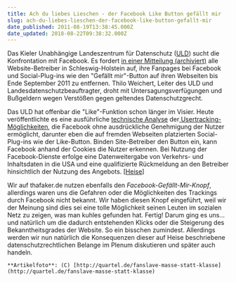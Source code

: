 ```yaml
---
title: Ach du liebes Lieschen - der Facebook Like Button gefällt mir
slug: ach-du-liebes-lieschen-der-facebook-like-button-gefallt-mir
date_published: 2011-08-19T13:38:45.000Z
date_updated: 2018-08-22T09:38:32.000Z
---
```


Das Kieler Unabhängige Landeszentrum für Datenschutz ([ULD](https://www.datenschutzzentrum.de/index.htm)) sucht die Konfrontation mit Facebook. Es fordert [in einer Mitteilung (archiviert)](http://web.archive.org/web/20111007121608/https://www.datenschutzzentrum.de/presse/20110819-facebook.htm) alle Website-Betreiber in Schleswig-Holstein auf, ihre Fanpages bei Facebook und Social-Plug-ins wie den "Gefällt mir"-Button auf ihren Webseiten bis Ende September 2011 zu entfernen. Thilo Weichert, Leiter des ULD und Landesdatenschutzbeauftragter, droht mit Untersagungsverfügungen und Bußgeldern wegen Verstößen gegen geltendes Datenschutzgrecht.

Das ULD hat offenbar die "Like"-Funktion schon länger im Visier. Heute veröffentlichte es eine ausführliche [technische Analyse](https://www.datenschutzzentrum.de/facebook/) der[ Usertracking-Möglichkeiten](http://www.heise.de/security/artikel/Das-verraet-Facebooks-Like-Button-1230906.html), die Facebook ohne ausdrückliche Genehmigung der Nutzer ermöglicht, darunter eben die auf fremden Webseiten platzierten Social-Plug-ins wie der Like-Button. Binden Site-Betreiber den Button ein, kann Facebook anhand der Cookies die Nutzer erkennen. Bei Nutzung der Facebook-Dienste erfolge eine Datenweitergabe von Verkehrs- und Inhaltsdaten in die USA und eine qualifizierte Rückmeldung an den Betreiber hinsichtlich der Nutzung des Angebots. [[Heise](http://www.heise.de/newsticker/meldung/Facebooks-Like-Button-im-Visier-deutscher-Datenschuetzer-1326346.html)]

Wir auf thafaker.de nutzen ebenfalls den *Facebook-Gefällt-Mir-Knopf*, allerdings waren uns die Gefahren oder die Möglichkeiten des Trackings durch Facebook nicht bekannt. Wir haben diesen Knopf eingeführt, weil wir der Meinung sind dies sei eine tolle Möglichkeit seinen Leuten im sozialen Netz zu zeigen, was man kuhles gefunden hat. Fertig! Darum ging es uns... und natürlich um die dadurch entstehenden Klicks oder die Steigerung des Bekanntheitsgrades der Website. So ein bisschen zumindest. Allerdings werden wir nun natürlich die Konsequenzen dieser auf Heise beschriebene datenschutzrechtlichen Belange im Plenum diskutieren und später auch handeln.

`**Artikelfoto**: (C) [http://quartel.de/fanslave-masse-statt-klasse](http://quartel.de/fanslave-masse-statt-klasse)`
